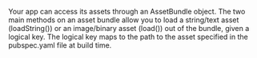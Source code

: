 Your app can access its assets through an
AssetBundle object.
The two main methods on an asset bundle allow you to load a
string/text asset (loadString()) or an image/binary asset (load())
out of the bundle, given a logical key. The logical key maps to the path
to the asset specified in the pubspec.yaml file at build time.

